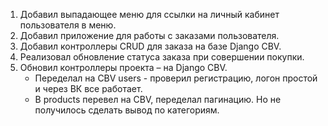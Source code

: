 1. Добавил выпадающее меню для ссылки на личный кабинет пользователя в меню.
2. Добавил приложение для работы с заказами пользователя.
3. Добавил контроллеры CRUD для заказа на базе Django CBV.
4. Реализовал обновление статуса заказа при совершении покупки.
5. Обновил контроллеры проекта – на Django CBV.
   - Переделал на CBV users - проверил регистрацию, логон простой и через ВК все работает.
   - В products перевел на CBV, переделал пагинацию. Но не получилось сделать вывод по категориям.